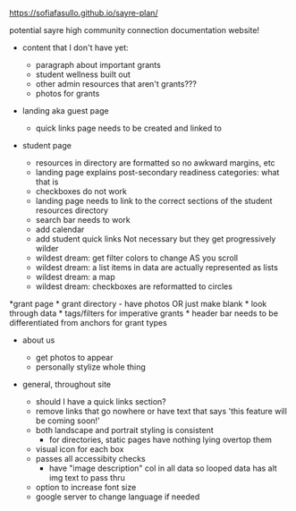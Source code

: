 https://sofiafasullo.github.io/sayre-plan/



potential sayre high community connection documentation website!


* content that I don't have yet:
    * paragraph about important grants
    * student wellness built out
    * other admin resources that aren't grants???
    * photos for grants

* landing aka guest page 
    * quick links page needs to be created and linked to

* student page
    * resources in directory are formatted so no awkward margins, etc
    * landing page explains post-secondary readiness categories: what that is
    * checkboxes do not work
    * landing page needs to link to the correct sections of the student resources directory
    * search bar needs to work
    * add calendar
    * add student quick links
    Not necessary but they get progressively wilder
    * wildest dream: get filter colors to change AS you scroll
    * wildest dream: a list items in data are actually represented as lists
    * wildest dream: a map
    * wildest dream: checkboxes are reformatted to circles
    
*grant page
    * grant directory - have photos OR just make blank
    * look through data
    * tags/filters for imperative grants
    * header bar needs to be differentiated from anchors for grant types

* about us 
   * get photos to appear
   * personally stylize whole thing 

* general, throughout site
    * should I have a quick links section?
    * remove links that go nowhere or have text that says 'this feature will be coming soon!'
    * both landscape and portrait styling is consistent
        * for directories, static pages have nothing lying overtop them
    * visual icon for each box
    * passes all accessibity checks
        * have "image description" col in all data so looped data has alt img text to pass thru
    * option to increase font size
    * google server to change language if needed

